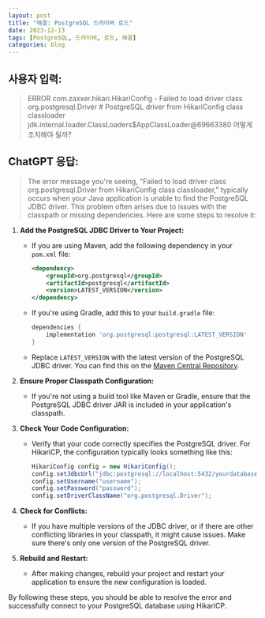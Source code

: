 ```yaml
---
layout: post
title: "해결: PostgreSQL 드라이버 로드"
date: 2023-12-13
tags: [PostgreSQL, 드라이버, 로드, 해결]
categories: blog
---
```


## 사용자 입력:
> ERROR com.zaxxer.hikari.HikariConfig - Failed to load driver class org.postgresql.Driver  # PostgreSQL driver from HikariConfig class classloader jdk.internal.loader.ClassLoaders$AppClassLoader@69663380 어떻게 조치해야 될까?

## ChatGPT 응답:
> The error message you're seeing, "Failed to load driver class org.postgresql.Driver from HikariConfig class classloader," typically occurs when your Java application is unable to find the PostgreSQL JDBC driver. This problem often arises due to issues with the classpath or missing dependencies. Here are some steps to resolve it:

1. **Add the PostgreSQL JDBC Driver to Your Project:**
   - If you are using Maven, add the following dependency in your `pom.xml` file:

     ```xml
     <dependency>
         <groupId>org.postgresql</groupId>
         <artifactId>postgresql</artifactId>
         <version>LATEST_VERSION</version>
     </dependency>
     ```
   - If you're using Gradle, add this to your `build.gradle` file:

     ```gradle
     dependencies {
         implementation 'org.postgresql:postgresql:LATEST_VERSION'
     }
     ```
   - Replace `LATEST_VERSION` with the latest version of the PostgreSQL JDBC driver. You can find this on the [Maven Central Repository](https://search.maven.org/).

2. **Ensure Proper Classpath Configuration:**
   - If you're not using a build tool like Maven or Gradle, ensure that the PostgreSQL JDBC driver JAR is included in your application's classpath.

3. **Check Your Code Configuration:**
   - Verify that your code correctly specifies the PostgreSQL driver. For HikariCP, the configuration typically looks something like this:

     ```java
     HikariConfig config = new HikariConfig();
     config.setJdbcUrl("jdbc:postgresql://localhost:5432/yourdatabase");
     config.setUsername("username");
     config.setPassword("password");
     config.setDriverClassName("org.postgresql.Driver");
     ```

4. **Check for Conflicts:**
   - If you have multiple versions of the JDBC driver, or if there are other conflicting libraries in your classpath, it might cause issues. Make sure there's only one version of the PostgreSQL driver.

5. **Rebuild and Restart:**
   - After making changes, rebuild your project and restart your application to ensure the new configuration is loaded.

By following these steps, you should be able to resolve the error and successfully connect to your PostgreSQL database using HikariCP.

